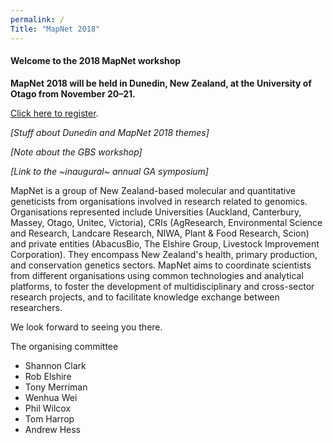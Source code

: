 ```yaml
---
permalink: /
Title: "MapNet 2018"
---
```


#### Welcome to the 2018 MapNet workshop

**MapNet 2018 will be held in Dunedin, New Zealand, at the University of Otago from November 20–21.**

[Click here to register](/mapnetnz.github.io/register/).

*[Stuff about Dunedin and MapNet 2018 themes]*

*[Note about the GBS workshop]*

*[Link to the ~inaugural~ annual GA symposium]*

MapNet is a group of New Zealand-based molecular and quantitative geneticists from organisations involved in research related to genomics. Organisations represented include Universities (Auckland, Canterbury, Massey, Otago, Unitec, Victoria), CRIs (AgResearch, Environmental Science and Research, Landcare Research, NIWA, Plant & Food Research, Scion) and private entities (AbacusBio, The Elshire Group, Livestock Improvement Corporation). They encompass New Zealand's health, primary production, and conservation genetics sectors. MapNet aims to coordinate scientists from different organisations using common technologies and analytical platforms, to foster the development of multidisciplinary and cross-sector research projects, and to facilitate knowledge exchange between researchers.

We look forward to seeing you there.

The organising committee
- Shannon Clark
- Rob Elshire
- Tony Merriman
- Wenhua Wei
- Phil Wilcox
- Tom Harrop
- Andrew Hess